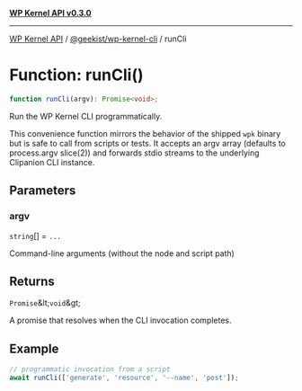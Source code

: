 [**WP Kernel API v0.3.0**](../../../README.md)

---

[WP Kernel API](../../../README.md) / [@geekist/wp-kernel-cli](../README.md) / runCli

# Function: runCli()

```ts
function runCli(argv): Promise<void>;
```

Run the WP Kernel CLI programmatically.

This convenience function mirrors the behavior of the shipped `wpk`
binary but is safe to call from scripts or tests. It accepts an argv
array (defaults to process.argv slice(2)) and forwards stdio streams to
the underlying Clipanion CLI instance.

## Parameters

### argv

`string`[] = `...`

Command-line arguments (without the node and script path)

## Returns

`Promise`\&lt;`void`\&gt;

A promise that resolves when the CLI invocation completes.

## Example

```ts
// programmatic invocation from a script
await runCli(['generate', 'resource', '--name', 'post']);
```
